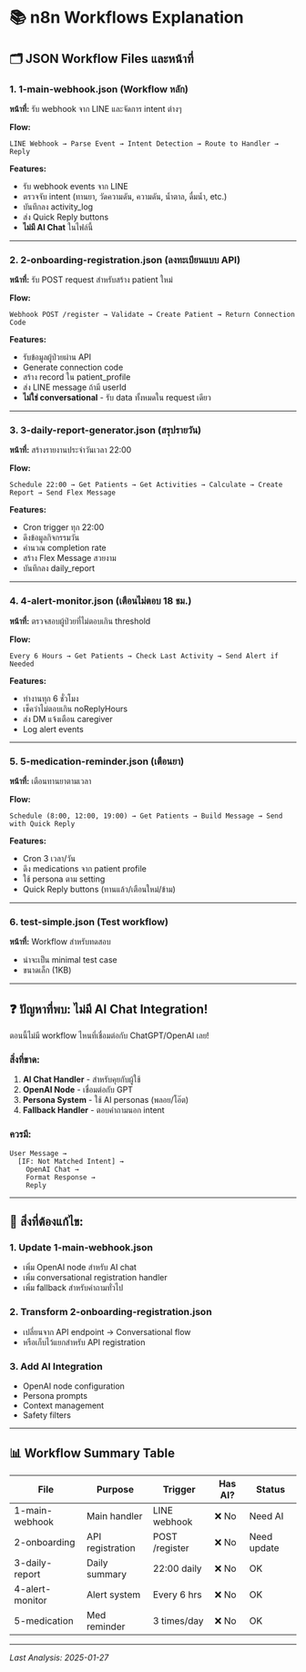 # 📚 n8n Workflows Explanation

## 🗂️ JSON Workflow Files และหน้าที่

### 1. **1-main-webhook.json** (Workflow หลัก)
**หน้าที่:** รับ webhook จาก LINE และจัดการ intent ต่างๆ

**Flow:**
```
LINE Webhook → Parse Event → Intent Detection → Route to Handler → Reply
```

**Features:**
- รับ webhook events จาก LINE
- ตรวจจับ intent (ทานยา, วัดความดัน, ความดัน, น้ำตาล, ดื่มน้ำ, etc.)
- บันทึกลง activity_log
- ส่ง Quick Reply buttons
- **ไม่มี AI Chat** ในไฟล์นี้

---

### 2. **2-onboarding-registration.json** (ลงทะเบียนแบบ API)
**หน้าที่:** รับ POST request สำหรับสร้าง patient ใหม่

**Flow:**
```
Webhook POST /register → Validate → Create Patient → Return Connection Code
```

**Features:**
- รับข้อมูลผู้ป่วยผ่าน API
- Generate connection code
- สร้าง record ใน patient_profile
- ส่ง LINE message ถ้ามี userId
- **ไม่ใช่ conversational** - รับ data ทั้งหมดใน request เดียว

---

### 3. **3-daily-report-generator.json** (สรุปรายวัน)
**หน้าที่:** สร้างรายงานประจำวันเวลา 22:00

**Flow:**
```
Schedule 22:00 → Get Patients → Get Activities → Calculate → Create Report → Send Flex Message
```

**Features:**
- Cron trigger ทุก 22:00
- ดึงข้อมูลกิจกรรมวัน
- คำนวณ completion rate
- สร้าง Flex Message สวยงาม
- บันทึกลง daily_report

---

### 4. **4-alert-monitor.json** (เตือนไม่ตอบ 18 ชม.)
**หน้าที่:** ตรวจสอบผู้ป่วยที่ไม่ตอบเกิน threshold

**Flow:**
```
Every 6 Hours → Get Patients → Check Last Activity → Send Alert if Needed
```

**Features:**
- ทำงานทุก 6 ชั่วโมง
- เช็คว่าไม่ตอบเกิน noReplyHours
- ส่ง DM แจ้งเตือน caregiver
- Log alert events

---

### 5. **5-medication-reminder.json** (เตือนยา)
**หน้าที่:** เตือนทานยาตามเวลา

**Flow:**
```
Schedule (8:00, 12:00, 19:00) → Get Patients → Build Message → Send with Quick Reply
```

**Features:**
- Cron 3 เวลา/วัน
- ดึง medications จาก patient profile
- ใช้ persona ตาม setting
- Quick Reply buttons (ทานแล้ว/เตือนใหม่/ข้าม)

---

### 6. **test-simple.json** (Test workflow)
**หน้าที่:** Workflow สำหรับทดสอบ
- น่าจะเป็น minimal test case
- ขนาดเล็ก (1KB)

---

## ❓ ปัญหาที่พบ: ไม่มี AI Chat Integration!

ตอนนี้ไม่มี workflow ไหนที่เชื่อมต่อกับ ChatGPT/OpenAI เลย!

### สิ่งที่ขาด:
1. **AI Chat Handler** - สำหรับคุยกับผู้ใช้
2. **OpenAI Node** - เชื่อมต่อกับ GPT
3. **Persona System** - ใช้ AI personas (พลอย/โอ๊ต)
4. **Fallback Handler** - ตอบคำถามนอก intent

### ควรมี:
```
User Message → 
  [IF: Not Matched Intent] → 
    OpenAI Chat → 
    Format Response → 
    Reply
```

---

## 🔧 สิ่งที่ต้องแก้ไข:

### 1. Update 1-main-webhook.json
- เพิ่ม OpenAI node สำหรับ AI chat
- เพิ่ม conversational registration handler
- เพิ่ม fallback สำหรับคำถามทั่วไป

### 2. Transform 2-onboarding-registration.json
- เปลี่ยนจาก API endpoint → Conversational flow
- หรือเก็บไว้แยกสำหรับ API registration

### 3. Add AI Integration
- OpenAI node configuration
- Persona prompts
- Context management
- Safety filters

---

## 📊 Workflow Summary Table

| File | Purpose | Trigger | Has AI? | Status |
|------|---------|---------|---------|--------|
| 1-main-webhook | Main handler | LINE webhook | ❌ No | Need AI |
| 2-onboarding | API registration | POST /register | ❌ No | Need update |
| 3-daily-report | Daily summary | 22:00 daily | ❌ No | OK |
| 4-alert-monitor | Alert system | Every 6 hrs | ❌ No | OK |
| 5-medication | Med reminder | 3 times/day | ❌ No | OK |

---

*Last Analysis: 2025-01-27*